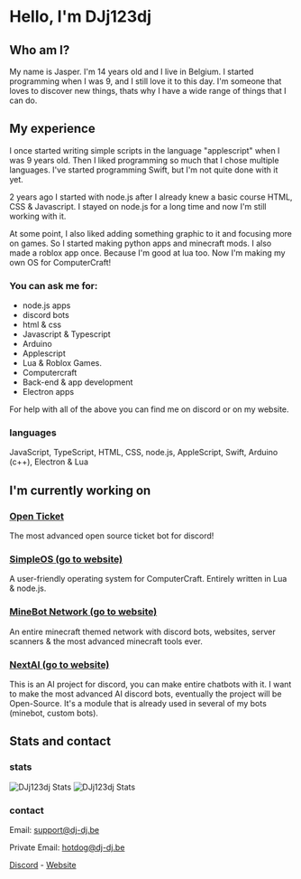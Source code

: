 # Hello, I'm DJj123dj
## Who am I?
My name is Jasper. I'm 14 years old and I live in Belgium.
I started programming when I was 9, and I still love it to this day.
I'm someone that loves to discover new things, thats why I have a wide range of things that I can do.

## My experience
I once started writing simple scripts in the language "applescript" when I was 9 years old. Then I liked programming so much that I chose multiple languages. I've started programming Swift, but I'm not quite done with it yet.


2 years ago I started with node.js after I already knew a basic course HTML, CSS & Javascript.
I stayed on node.js for a long time and now I'm still working with it.


At some point, I also liked adding something graphic to it and focusing more on games. So I started making python apps and minecraft mods. I also made a roblox app once. Because I'm good at lua too. Now I'm making my own OS for ComputerCraft!

### You can ask me for:
- node.js apps
- discord bots
- html & css
- Javascript & Typescript
- Arduino
- Applescript
- Lua & Roblox Games.
- Computercraft
- Back-end & app development
- Electron apps

For help with all of the above you can find me on discord or on my website.

### languages
JavaScript, TypeScript, HTML, CSS, node.js, AppleScript, Swift, Arduino (c++), Electron & Lua

## I'm currently working on

### [Open Ticket](https://www.github.com/DJj123dj/open-ticket)
The most advanced open source ticket bot for discord!

### [SimpleOS (go to website)](https://www.dj-dj.be/projects/simpleos)
A user-friendly operating system for ComputerCraft. Entirely written in Lua & node.js.

### [MineBot Network (go to website)](https://www.dj-dj.be/projects/minebotnetwork)
An entire minecraft themed network with discord bots, websites, server scanners & the most advanced minecraft tools ever.

### [NextAI (go to website)](https://www.dj-dj.be/projects/nextai)
This is an AI project for discord, you can make entire chatbots with it. I want to make the most advanced AI discord bots, eventually the project will be Open-Source. It's a module that is already used in several of my bots (minebot, custom bots).

## Stats and contact
### stats
<img alt="DJj123dj Stats" src="https://github-readme-stats.vercel.app/api?username=DJj123dj&count_private=true&show_icons=true&theme=gotham&hide_border=true"> </img>
<img alt="DJj123dj Stats" src="https://github-readme-stats.vercel.app/api/top-langs/?username=DJj123dj&theme=gotham&layout=compact&langs_count=20&hide_border=true"> </img>

### contact
Email:
support@dj-dj.be

Private Email:
hotdog@dj-dj.be

[Discord](https://discord.gg/26vT9wt3n3) - [Website](https://www.dj-dj.be)
